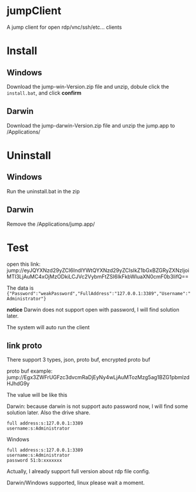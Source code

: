 # jumpClient
A jump client for open rdp/vnc/ssh/etc... clients

# Install
## Windows
Download the jump-win-Version.zip file and unzip, dobule click the `install.bat`, and click **confirm**

## Darwin
Download the jump-darwin-Version.zip file and unzip the jump.app to /Applications/

# Uninstall
## Windows
Run the uninstall.bat in the zip

## Darwin
Remove the /Applications/jump.app/

# Test
open this link: jump://eyJQYXNzd29yZCI6IndlYWtQYXNzd29yZCIsIkZ1bGxBZGRyZXNzIjoiMTI3LjAuMC4xOjMzODkiLCJVc2VybmFtZSI6IkFkbWluaXN0cmF0b3IifQ==

The data is `{"Password":"weakPassword","FullAddress":"127.0.0.1:3389","Username":"Administrator"}`

**notice** Darwin does not support open with password, I will find solution later.

The system will auto run the client

## link proto
There support 3 types, json, proto buf, encrypted proto buf

proto buf example: jump://Egx3ZWFrUGFzc3dvcmRaDjEyNy4wLjAuMTozMzg5ag1BZG1pbmlzdHJhdG9y

The value will be like this

Darwin: because darwin is not support auto password now, I will find some solution later. Also the drive share.
```
full address:s:127.0.0.1:3389
username:s:Administrator
```

Windows
```
full address:s:127.0.0.1:3389
username:s:Administrator
password 51:b:xxxxxxx
```

Actually, I already support full version about rdp file config.

Darwin/Windows supported, linux please wait a moment.



